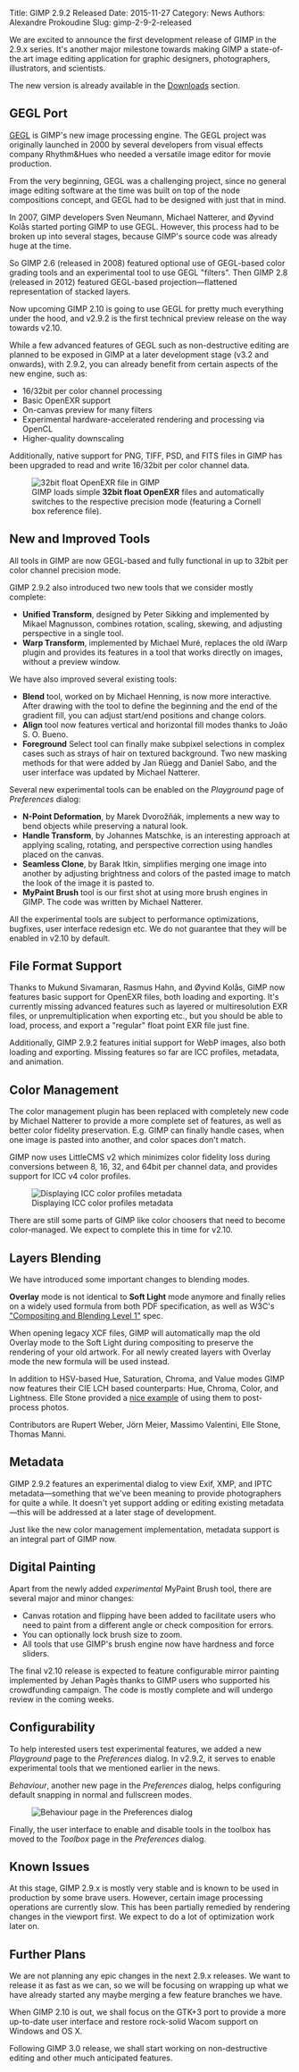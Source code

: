 Title: GIMP 2.9.2 Released
Date: 2015-11-27
Category: News
Authors: Alexandre Prokoudine
Slug: gimp-2-9-2-released

We are excited to announce the first development release of GIMP in the 2.9.x series. It's another major milestone towards making GIMP a state-of-the art image editing application for graphic designers, photographers, illustrators, and scientists.

The new version is already available in the [Downloads](/downloads/) section.

## GEGL Port

[GEGL](http://gegl.org/) is GIMP's new image processing engine. The GEGL project was originally launched in 2000 by several developers from visual effects company Rhythm&Hues who needed a versatile image editor for movie production.

From the very beginning, GEGL was a challenging project, since no general image editing software at the time was built on top of the node compositions concept, and GEGL had to be designed with just that in mind.

In 2007, GIMP developers Sven Neumann, Michael Natterer, and Øyvind Kolås started porting GIMP to use GEGL. However, this process had to be broken up into several stages, because GIMP's source code was already huge at the time.

So GIMP 2.6 (released in 2008) featured optional use of GEGL-based color grading tools and an experimental tool to use GEGL "filters". Then GIMP 2.8 (released in 2012) featured GEGL-based projection—flattened representation of stacked layers.

Now upcoming GIMP 2.10 is going to use GEGL for pretty much everything under the hood, and v2.9.2 is the first technical preview release on the way towards v2.10.

While a few advanced features of GEGL such as non-destructive editing are planned to be exposed in GIMP at a later development stage (v3.2 and onwards), with 2.9.2, you can already benefit from certain aspects of the new engine, such as:

* 16/32bit per color channel processing
* Basic OpenEXR support
* On-canvas preview for many filters
* Experimental hardware-accelerated rendering and processing via OpenCL
* Higher-quality downscaling

Additionally, native support for PNG, TIFF, PSD, and FITS files in GIMP has been upgraded to read and write 16/32bit per color channel data.

<figure>
<img src='{filename}images/gimp-2-9-2/2015-11-27-openexr-32bit-float-mode.jpg' alt='32bit float OpenEXR file in GIMP' />
<figcaption>GIMP loads simple <strong>32bit float OpenEXR</strong> files and automatically switches to the respective precision mode (featuring a Cornell box reference file).</figcaption>
</figure>

## New and Improved Tools

All tools in GIMP are now GEGL-based and fully functional in up to 32bit per color channel precision mode.

GIMP 2.9.2 also introduced two new tools that we consider mostly complete:

* **Unified Transform**, designed by Peter Sikking and implemented by Mikael Magnusson, combines rotation, scaling, skewing, and adjusting perspective in a single tool.
* **Warp Transform**, implemented by Michael Muré, replaces the old iWarp plugin and provides its features in a tool that works directly on images, without a preview window.

<!-- <figure>
<img src='{filename}images/gimp-2-9-2/2015-11-27-unified-transform.jpg' alt='Unified Transform tool' />
<figcaption>The <strong>Unified Transform</strong> tool allows to rotate, skew, scale, and change perspective all in one go.</figcaption>
</figure> -->

We have also improved several existing tools:

* **Blend** tool, worked on by Michael Henning, is now more interactive. After drawing with the tool to define the beginning and the end of the gradient fill, you can adjust start/end positions and change colors.
* **Align** tool now features vertical and horizontal fill modes thanks to João S. O. Bueno.
* **Foreground** Select tool can finally make subpixel selections in complex cases such as strays of hair on textured background. Two new masking methods for that were added by Jan Rüegg and Daniel Sabo, and the user interface was updated by Michael Natterer.

<!-- <figure>
<img src='{filename}images/gimp-2-9-2/2015-11-27-blend-tool-handles.jpg' alt='Blend tool handles' />
<figcaption>The **Blend** tool now allows tweaking position of start/end handles, as well fill options before applying the fill.</figcaption>
</figure> -->

Several new experimental tools can be enabled on the _Playground_ page of _Preferences_ dialog:

* **N-Point Deformation**, by Marek Dvorožňák, implements a new way to bend objects while preserving a natural look.
* **Handle Transform**, by Johannes Matschke, is an interesting approach at applying scaling, rotating, and perspective correction using handles placed on the canvas.
* **Seamless Clone**, by Barak Itkin, simplifies merging one image into another by adjusting brightness and colors of the pasted image to match the look of the image it is pasted to.
* **MyPaint Brush** tool is our first shot at using more brush engines in GIMP. The code was written by Michael Natterer.

All the experimental tools are subject to performance optimizations, bugfixes, user interface redesign etc. We do not guarantee that they will be enabled in v2.10 by default.

<!-- Option 1: https://www.youtube.com/watch?v=pqVMt-ReaDc for Seamless Clone demo, unless there is a better one -->

<!-- Option 2: https://www.youtube.com/watch?v=OmOyQyuiO_E for N-Point Deformation demo  -->

## File Format Support

Thanks to Mukund Sivamaran, Rasmus Hahn, and Øyvind Kolås, GIMP now features basic support for OpenEXR files, both loading and exporting. It's currently missing advanced features such as layered or multiresolution EXR files, or unpremultiplication when exporting etc., but you should be able to load, process, and export a "regular" float point EXR file just fine.

Additionally, GIMP 2.9.2 features initial support for WebP images, also both loading and exporting. Missing features so far are ICC profiles, metadata, and animation.

## Color Management

The color management plugin has been replaced with completely new code by Michael Natterer to provide a more complete set of features, as well as better color fidelity preservation. E.g. GIMP can finally handle cases, when one image is pasted into another, and color spaces don't match.

GIMP now uses LittleCMS v2 which minimizes color fidelity loss during conversions between 8, 16, 32, and 64bit per channel data, and provides support for ICC v4 color profiles.

<figure>
<img src='{filename}images/gimp-2-9-2/2015-11-27-icc-metadata.png' alt='Displaying ICC color profiles metadata' />
<figcaption>Displaying ICC color profiles metadata</figcaption>
</figure>

There are still some parts of GIMP like color choosers that need to become color-managed. We expect to complete this in time for v2.10.

## Layers Blending

We have introduced some important changes to blending modes.

**Overlay** mode is not identical to **Soft Light** mode anymore and finally relies on a widely used formula from both PDF specification, as well as W3C's ["Compositing and Blending Level 1"](http://www.w3.org/TR/compositing-1/) spec.

When opening legacy XCF files, GIMP will automatically map the old Overlay mode to the Soft Light during compositing to preserve the rendering of your old artwork. For all newly created layers with Overlay mode the new formula will be used instead.

In addition to HSV-based Hue, Saturation, Chroma, and Value modes GIMP now features their CIE LCH based counterparts: Hue, Chroma, Color, and Lightness. Elle Stone provided a [nice example](http://ninedegreesbelow.com/photography/gimp-lch-blend-modes.html) of using them to post-process photos.

Contributors are Rupert Weber, Jörn Meier, Massimo Valentini, Elle Stone, Thomas Manni.﻿

## Metadata

GIMP 2.9.2 features an experimental dialog to view Exif, XMP, and IPTC metadata—something that we've been meaning to provide photographers for quite a while. It doesn't yet support adding or editing existing metadata—this will be addressed at a later stage of development.

<!-- <figure>
<img src='{filename}images/gimp-2-9-2/2015-11-27-metadata-viewer.png' alt='Metadata viewer' />
<figcaption>Experimental built-in Exif/XMP/IPTC metadata viewer in GIMP. Use <tt>Image-&gt;Image Metadata</tt> command to pen it.</figcaption>
</figure> -->

Just like the new color management implementation, metadata support is an integral part of GIMP now.

## Digital Painting

Apart from the newly added _experimental_ MyPaint Brush tool, there are several major and minor changes:

* Canvas rotation and flipping have been added to facilitate users who need to paint from a different angle or check composition for errors.
* You can optionally lock brush size to zoom.
* All tools that use GIMP's brush engine now have hardness and force sliders.

<!-- https://vimeo.com/64481497 for canvas rotation -->

The final v2.10 release is expected to feature configurable mirror painting implemented by Jehan Pagès thanks to GIMP users who supported his crowdfunding campaign. The code is mostly complete and will undergo review in the coming weeks.

<!-- https://www.youtube.com/watch?v=NwPY0sTiVPk for "Current state of Symmetry painting in GIMP" by Jehan -->

## Configurability

To help interested users test experimental features, we added a new _Playground_ page to the _Preferences_ dialog. In v2.9.2, it serves to enable experimental tools that we mentioned earlier in the news.

_Behaviour_, another new page in the _Preferences_ dialog, helps configuring default snapping in normal and fullscreen modes.

<figure>
<img src='{filename}images/gimp-2-9-2/2015-11-27-behaviour-page.png' alt='Behaviour page in the Preferences dialog' />
</figure>

Finally, the user interface to enable and disable tools in the toolbox has moved to the _Toolbox_ page in the _Preferences_ dialog.

## Known Issues

At this stage, GIMP 2.9.x is mostly very stable and is known to be used in production by some brave users. However, certain image processing operations are currently slow. This has been partially remedied by rendering changes in the viewport first. We expect to do a lot of optimization work later on.

## Further Plans

We are not planning any epic changes in the next 2.9.x releases. We want to release it as fast as we can, so we will be focusing on wrapping up what we have already started any maybe merging a few feature branches we have.

When GIMP 2.10 is out, we shall focus on the GTK+3 port to provide a more up-to-date user interface and restore rock-solid Wacom support on Windows and OS X.

Following GIMP 3.0 release, we shall start working on non-destructive editing and other much anticipated features.
